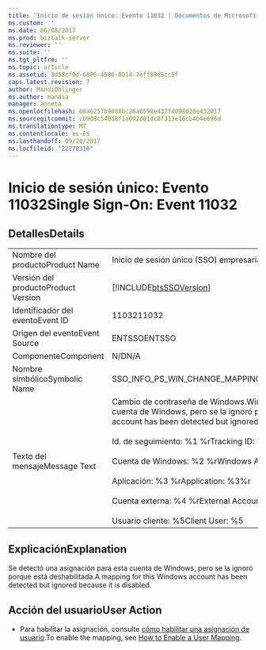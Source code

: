 ```yaml
---
title: 'Inicio de sesión único: Evento 11032 | Documentos de Microsoft'
ms.custom: ''
ms.date: 06/08/2017
ms.prod: biztalk-server
ms.reviewer: ''
ms.suite: ''
ms.tgt_pltfrm: ''
ms.topic: article
ms.assetid: 3d58cf9d-6806-4580-8014-7eff88d5cc5f
caps.latest.revision: 7
author: MandiOhlinger
ms.author: mandia
manager: anneta
ms.openlocfilehash: 60a6257b9088bc26a6598e432fd098d2de432017
ms.sourcegitcommit: cb908c540d8f1a692d01dc8f313e16cb4b4e696d
ms.translationtype: MT
ms.contentlocale: es-ES
ms.lasthandoff: 09/20/2017
ms.locfileid: "22278316"
---
```

# <a name="single-sign-on-event-11032"></a><span data-ttu-id="63cf3-102">Inicio de sesión único: Evento 11032</span><span class="sxs-lookup"><span data-stu-id="63cf3-102">Single Sign-On: Event 11032</span></span>
## <a name="details"></a><span data-ttu-id="63cf3-103">Detalles</span><span class="sxs-lookup"><span data-stu-id="63cf3-103">Details</span></span>  
  
|||  
|-|-|  
|<span data-ttu-id="63cf3-104">Nombre del producto</span><span class="sxs-lookup"><span data-stu-id="63cf3-104">Product Name</span></span>|<span data-ttu-id="63cf3-105">Inicio de sesión único (SSO) empresarial</span><span class="sxs-lookup"><span data-stu-id="63cf3-105">Enterprise Single Sign-On</span></span>|  
|<span data-ttu-id="63cf3-106">Versión del producto</span><span class="sxs-lookup"><span data-stu-id="63cf3-106">Product Version</span></span>|[!INCLUDE[btsSSOVersion](../includes/btsssoversion-md.md)]|  
|<span data-ttu-id="63cf3-107">Identificador del evento</span><span class="sxs-lookup"><span data-stu-id="63cf3-107">Event ID</span></span>|<span data-ttu-id="63cf3-108">11032</span><span class="sxs-lookup"><span data-stu-id="63cf3-108">11032</span></span>|  
|<span data-ttu-id="63cf3-109">Origen del evento</span><span class="sxs-lookup"><span data-stu-id="63cf3-109">Event Source</span></span>|<span data-ttu-id="63cf3-110">ENTSSO</span><span class="sxs-lookup"><span data-stu-id="63cf3-110">ENTSSO</span></span>|  
|<span data-ttu-id="63cf3-111">Componente</span><span class="sxs-lookup"><span data-stu-id="63cf3-111">Component</span></span>|<span data-ttu-id="63cf3-112">N/D</span><span class="sxs-lookup"><span data-stu-id="63cf3-112">N/A</span></span>|  
|<span data-ttu-id="63cf3-113">Nombre simbólico</span><span class="sxs-lookup"><span data-stu-id="63cf3-113">Symbolic Name</span></span>|<span data-ttu-id="63cf3-114">SSO_INFO_PS_WIN_CHANGE_MAPPING_DISABLED</span><span class="sxs-lookup"><span data-stu-id="63cf3-114">SSO_INFO_PS_WIN_CHANGE_MAPPING_DISABLED</span></span>|  
|<span data-ttu-id="63cf3-115">Texto del mensaje</span><span class="sxs-lookup"><span data-stu-id="63cf3-115">Message Text</span></span>|<span data-ttu-id="63cf3-116">Cambio de contraseña de Windows.</span><span class="sxs-lookup"><span data-stu-id="63cf3-116">Windows password change.</span></span> <span data-ttu-id="63cf3-117">Se detectó una asignación para esta cuenta de Windows, pero se la ignoró porque está deshabilitada.%r</span><span class="sxs-lookup"><span data-stu-id="63cf3-117">A mapping for this Windows account has been detected but ignored because it is disabled.%r</span></span><br /><br /> <span data-ttu-id="63cf3-118">Id. de seguimiento: %1 %r</span><span class="sxs-lookup"><span data-stu-id="63cf3-118">Tracking ID: %1%r</span></span><br /><br /> <span data-ttu-id="63cf3-119">Cuenta de Windows: %2 %r</span><span class="sxs-lookup"><span data-stu-id="63cf3-119">Windows Account: %2%r</span></span><br /><br /> <span data-ttu-id="63cf3-120">Aplicación: %3 %r</span><span class="sxs-lookup"><span data-stu-id="63cf3-120">Application: %3%r</span></span><br /><br /> <span data-ttu-id="63cf3-121">Cuenta externa: %4 %r</span><span class="sxs-lookup"><span data-stu-id="63cf3-121">External Account: %4%r</span></span><br /><br /> <span data-ttu-id="63cf3-122">Usuario cliente: %5</span><span class="sxs-lookup"><span data-stu-id="63cf3-122">Client User: %5</span></span>|  
  
## <a name="explanation"></a><span data-ttu-id="63cf3-123">Explicación</span><span class="sxs-lookup"><span data-stu-id="63cf3-123">Explanation</span></span>  
 <span data-ttu-id="63cf3-124">Se detectó una asignación para esta cuenta de Windows, pero se la ignoró porque está deshabilitada.</span><span class="sxs-lookup"><span data-stu-id="63cf3-124">A mapping for this Windows account has been detected but ignored because it is disabled.</span></span>  
  
## <a name="user-action"></a><span data-ttu-id="63cf3-125">Acción del usuario</span><span class="sxs-lookup"><span data-stu-id="63cf3-125">User Action</span></span>  
  
-   <span data-ttu-id="63cf3-126">Para habilitar la asignación, consulte [cómo habilitar una asignación de usuario](../core/how-to-enable-a-user-mapping.md).</span><span class="sxs-lookup"><span data-stu-id="63cf3-126">To enable the mapping, see [How to Enable a User Mapping](../core/how-to-enable-a-user-mapping.md).</span></span>